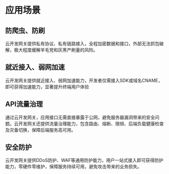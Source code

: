 # 应用场景

## 防爬虫、防刷

云开发网关提供私有协议、私有链路接入，全程加密数据和接口，外部无法抓包破解，极大程度缓解羊毛党和灰黑产刷量的风险。

## 就近接入、弱网加速

云开发网关提供就近接入、弱网加速能力，开发者仅需接入SDK或域名CNAME，即可获得加速能力，显著提升终端用户体验

## API流量治理

通过云开发网关，应用接口无需直接暴露于公网，避免服务器漏洞带来的安全问题。云开发网关还提供流量治理能力，包含路由、熔断、限频、后端负载健康检查及灾备切换，保障后端服务高可用。

## 安全防护

云开发网关提供DDoS防护、WAF等通用防护能力，用户一站式接入即可获得防护能力，零硬件零维护，保障服务持续可用，避免攻击带来的业务损失。